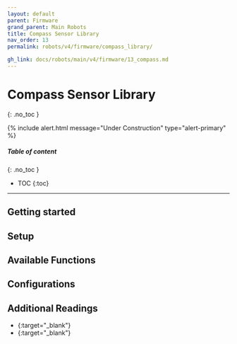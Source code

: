 ```yaml
---
layout: default
parent: Firmware
grand_parent: Main Robots
title: Compass Sensor Library
nav_order: 13
permalink: robots/v4/firmware/compass_library/

gh_link: docs/robots/main/v4/firmware/13_compass.md
---
```


# Compass Sensor Library
{: .no_toc }

{% include alert.html message="Under Construction" type="alert-primary" %}

##### Table of content
{: .no_toc }
- TOC
{:toc}

----
## Getting started


## Setup


## Available Functions


##  Configurations


## Additional Readings

- [](){:target="_blank"}
- [](){:target="_blank"}
